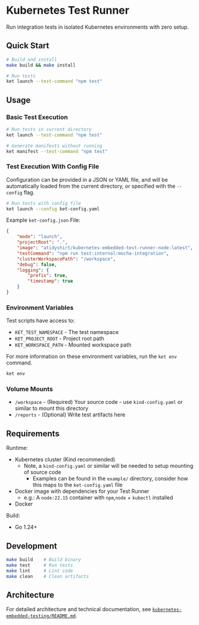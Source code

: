 # Kubernetes Test Runner

Run integration tests in isolated Kubernetes environments with zero setup.

## Quick Start

```bash
# Build and install
make build && make install

# Run tests
ket launch --test-command "npm test"
```

## Usage

### Basic Test Execution

```bash
# Run tests in current directory
ket launch --test-command "npm test"

# Generate manifests without running
ket manifest --test-command "npm test"
```

### Test Execution With Config File

Configuration can be provided in a JSON or YAML file, and will be automatically loaded from the current directory, or specified with the `--config` flag.

```bash
# Run tests with config file
ket launch --config ket-config.yaml
```

Example `ket-config.json` File:

```json
{
    "mode": "launch",
    "projectRoot": ".",
    "image": "atidyshirt/kubernetes-embedded-test-runner-node:latest",
    "testCommand": "npm run test:internal:mocha-integration",
    "clusterWorkspacePath": "/workspace",
    "debug": false,
    "logging": {
        "prefix": true,
        "timestamp": true
    }
}
```

### Environment Variables

Test scripts have access to:

- `KET_TEST_NAMESPACE` - The test namespace
- `KET_PROJECT_ROOT` - Project root path
- `KET_WORKSPACE_PATH` - Mounted workspace path

For more information on these environment variables, run the `ket env` command.

```bash
ket env
```

### Volume Mounts

- `/workspace` - (Required) Your source code - use `kind-config.yaml` or similar to mount this directory
- `/reports` - (Optional) Write test artifacts here

## Requirements

Runtime:

- Kubernetes cluster (Kind recommended)
    * Note, a `kind-config.yaml` or similar will be needed to setup mounting of source code
        * Examples can be found in the `example/` directory, consider how this maps to the `ket-config.yaml` file
- Docker image with dependencies for your Test Runner
    * e.g.: A `node:22.15` container with `npm`,`node` + `kubectl` installed
- Docker

Build:

- Go 1.24+

## Development

```bash
make build    # Build binary
make test     # Run tests
make lint     # Lint code
make clean    # Clean artifacts
```

## Architecture

For detailed architecture and technical documentation, see [`kubernetes-embedded-testing/README.md`](kubernetes-embedded-testing/README.md).
